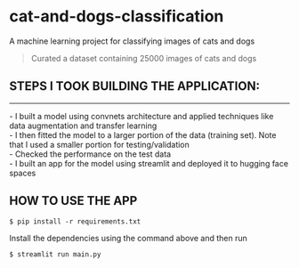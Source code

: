 # cat-and-dogs-classification
A machine learning project for classifying images of cats and dogs
> Curated a dataset containing 25000 images of cats and dogs 

## STEPS  I TOOK BUILDING THE APPLICATION:
<hr>
- I built a model using convnets architecture and applied techniques like data augmentation and transfer learning 
<br>
- I then fitted the model to a larger portion of the data (training set). Note that I used a smaller portion for testing/validation 
<br>
- Checked the performance on the test data
<br>
- I built an app for the model using streamlit and deployed it to hugging face spaces

## HOW TO USE THE APP
```console
$ pip install -r requirements.txt

```
Install the dependencies using the command above and then run 

```console
$ streamlit run main.py

```


